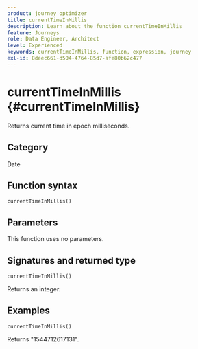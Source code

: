 ```yaml
---
product: journey optimizer
title: currentTimeInMillis
description: Learn about the function currentTimeInMillis
feature: Journeys
role: Data Engineer, Architect
level: Experienced
keywords: currentTimeInMillis, function, expression, journey
exl-id: 8deec661-d504-4764-85d7-afe80b62c477
---
```

# currentTimeInMillis {#currentTimeInMillis}

Returns current time in epoch milliseconds.

## Category

Date

## Function syntax

`currentTimeInMillis()`

## Parameters

This function uses no parameters.

## Signatures and returned type

`currentTimeInMillis()`

Returns an integer.

## Examples

`currentTimeInMillis()`

Returns "1544712617131".
